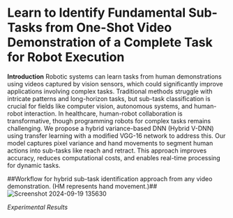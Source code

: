 # Learn to Identify Fundamental Sub-Tasks from One-Shot Video Demonstration of a Complete Task for Robot Execution #

**Introduction**
Robotic systems can learn tasks from human demonstrations using videos captured by vision sensors, which could significantly improve applications involving complex tasks. Traditional methods struggle with intricate patterns and long-horizon tasks, but sub-task classification is crucial for fields like computer vision, autonomous systems, and human-robot interaction. In healthcare, human-robot collaboration is transformative, though programming robots for complex tasks remains challenging. We propose a hybrid variance-based DNN (Hybrid V-DNN) using transfer learning with a modified VGG-16 network to address this. Our model captures pixel variance and hand movements to segment human actions into sub-tasks like reach and retract. This approach improves accuracy, reduces computational costs, and enables real-time processing for dynamic tasks.

##Workflow for hybrid sub-task identification approach from any video demonstration. (HM represents hand movement.)##
![Screenshot 2024-09-19 135630](https://github.com/user-attachments/assets/073c79a2-3160-452b-ae6b-d64a0fa7cc43)


  _Experimental Results_
